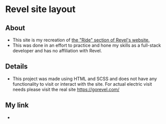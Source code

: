 # Revel site layout


## About

- This site is my recreation of [the "Ride" section of Revel's website. ](https://gorevel.com/ride)
- This was done in an effort to practice and hone my skills as a full-stack developer and has no affiliation with Revel.

## Details

- This project was made using HTML and SCSS and does not have any functionality to visit or interact with the site. For actual electric visit needs please visit the real site https://gorevel.com/ 

## My link
 -